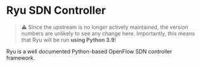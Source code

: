 # Ryu SDN Controller

> ⚠️ Since the upstream is no longer actively maintained, the version numbers
> are unlikely to see any change here. Importantly, this means that Ryu will be
> run **using Python 3.9**!

Ryu is a well documented Python-based OpenFlow SDN controller framework.